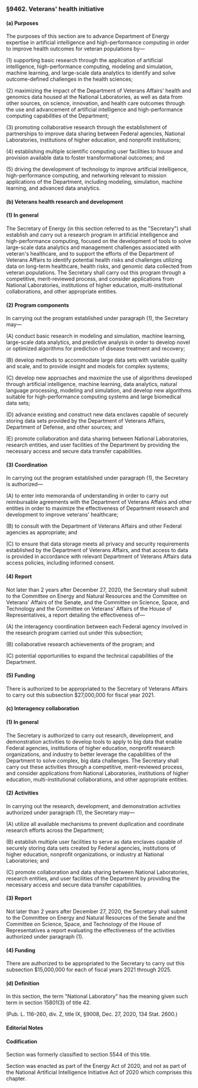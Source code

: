 ### §9462. Veterans' health initiative ###

#### (a) Purposes ####

The purposes of this section are to advance Department of Energy expertise in artificial intelligence and high-performance computing in order to improve health outcomes for veteran populations by—

(1) supporting basic research through the application of artificial intelligence, high-performance computing, modeling and simulation, machine learning, and large-scale data analytics to identify and solve outcome-defined challenges in the health sciences;

(2) maximizing the impact of the Department of Veterans Affairs' health and genomics data housed at the National Laboratories, as well as data from other sources, on science, innovation, and health care outcomes through the use and advancement of artificial intelligence and high-performance computing capabilities of the Department;

(3) promoting collaborative research through the establishment of partnerships to improve data sharing between Federal agencies, National Laboratories, institutions of higher education, and nonprofit institutions;

(4) establishing multiple scientific computing user facilities to house and provision available data to foster transformational outcomes; and

(5) driving the development of technology to improve artificial intelligence, high-performance computing, and networking relevant to mission applications of the Department, including modeling, simulation, machine learning, and advanced data analytics.

#### (b) Veterans health research and development ####

#### (1) In general ####

The Secretary of Energy (in this section referred to as the "Secretary") shall establish and carry out a research program in artificial intelligence and high-performance computing, focused on the development of tools to solve large-scale data analytics and management challenges associated with veteran's healthcare, and to support the efforts of the Department of Veterans Affairs to identify potential health risks and challenges utilizing data on long-term healthcare, health risks, and genomic data collected from veteran populations. The Secretary shall carry out this program through a competitive, merit-reviewed process, and consider applications from National Laboratories, institutions of higher education, multi-institutional collaborations, and other appropriate entities.

#### (2) Program components ####

In carrying out the program established under paragraph (1), the Secretary may—

(A) conduct basic research in modeling and simulation, machine learning, large-scale data analytics, and predictive analysis in order to develop novel or optimized algorithms for prediction of disease treatment and recovery;

(B) develop methods to accommodate large data sets with variable quality and scale, and to provide insight and models for complex systems;

(C) develop new approaches and maximize the use of algorithms developed through artificial intelligence, machine learning, data analytics, natural language processing, modeling and simulation, and develop new algorithms suitable for high-performance computing systems and large biomedical data sets;

(D) advance existing and construct new data enclaves capable of securely storing data sets provided by the Department of Veterans Affairs, Department of Defense, and other sources; and

(E) promote collaboration and data sharing between National Laboratories, research entities, and user facilities of the Department by providing the necessary access and secure data transfer capabilities.

#### (3) Coordination ####

In carrying out the program established under paragraph (1), the Secretary is authorized—

(A) to enter into memoranda of understanding in order to carry out reimbursable agreements with the Department of Veterans Affairs and other entities in order to maximize the effectiveness of Department research and development to improve veterans' healthcare;

(B) to consult with the Department of Veterans Affairs and other Federal agencies as appropriate; and

(C) to ensure that data storage meets all privacy and security requirements established by the Department of Veterans Affairs, and that access to data is provided in accordance with relevant Department of Veterans Affairs data access policies, including informed consent.

#### (4) Report ####

Not later than 2 years after December 27, 2020, the Secretary shall submit to the Committee on Energy and Natural Resources and the Committee on Veterans' Affairs of the Senate, and the Committee on Science, Space, and Technology and the Committee on Veterans' Affairs of the House of Representatives, a report detailing the effectiveness of—

(A) the interagency coordination between each Federal agency involved in the research program carried out under this subsection;

(B) collaborative research achievements of the program; and

(C) potential opportunities to expand the technical capabilities of the Department.

#### (5) Funding ####

There is authorized to be appropriated to the Secretary of Veterans Affairs to carry out this subsection $27,000,000 for fiscal year 2021.

#### (c) Interagency collaboration ####

#### (1) In general ####

The Secretary is authorized to carry out research, development, and demonstration activities to develop tools to apply to big data that enable Federal agencies, institutions of higher education, nonprofit research organizations, and industry to better leverage the capabilities of the Department to solve complex, big data challenges. The Secretary shall carry out these activities through a competitive, merit-reviewed process, and consider applications from National Laboratories, institutions of higher education, multi-institutional collaborations, and other appropriate entities.

#### (2) Activities ####

In carrying out the research, development, and demonstration activities authorized under paragraph (1), the Secretary may—

(A) utilize all available mechanisms to prevent duplication and coordinate research efforts across the Department;

(B) establish multiple user facilities to serve as data enclaves capable of securely storing data sets created by Federal agencies, institutions of higher education, nonprofit organizations, or industry at National Laboratories; and

(C) promote collaboration and data sharing between National Laboratories, research entities, and user facilities of the Department by providing the necessary access and secure data transfer capabilities.

#### (3) Report ####

Not later than 2 years after December 27, 2020, the Secretary shall submit to the Committee on Energy and Natural Resources of the Senate and the Committee on Science, Space, and Technology of the House of Representatives a report evaluating the effectiveness of the activities authorized under paragraph (1).

#### (4) Funding ####

There are authorized to be appropriated to the Secretary to carry out this subsection $15,000,000 for each of fiscal years 2021 through 2025.

#### (d) Definition ####

In this section, the term "National Laboratory" has the meaning given such term in section 15801(3) of title 42.

(Pub. L. 116–260, div. Z, title IX, §9008, Dec. 27, 2020, 134 Stat. 2600.)

#### **Editorial Notes** ####

#### Codification ####

Section was formerly classified to section 5544 of this title.

Section was enacted as part of the Energy Act of 2020, and not as part of the National Artificial Intelligence Initiative Act of 2020 which comprises this chapter.